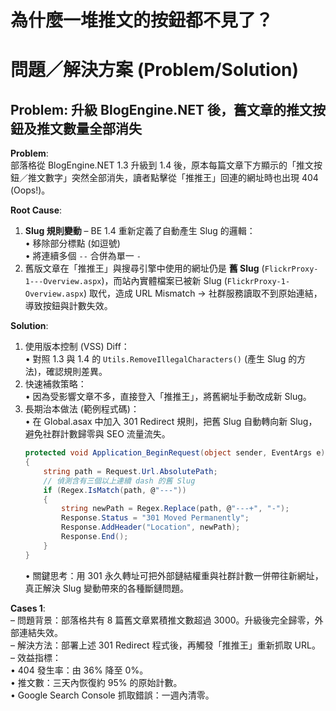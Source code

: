# 為什麼一堆推文的按鈕都不見了？

# 問題／解決方案 (Problem/Solution)

## Problem: 升級 BlogEngine.NET 後，舊文章的推文按鈕及推文數量全部消失

**Problem**:  
部落格從 BlogEngine.NET 1.3 升級到 1.4 後，原本每篇文章下方顯示的「推文按鈕／推文數字」突然全部消失，讀者點擊從「推推王」回連的網址時也出現 404 (Oops!)。

**Root Cause**:  
1. **Slug 規則變動** – BE 1.4 重新定義了自動產生 Slug 的邏輯：  
   • 移除部分標點 (如逗號)  
   • 將連續多個 `--` 合併為單一 `-`  
2. 舊版文章在「推推王」與搜尋引擎中使用的網址仍是 **舊 Slug** (`FlickrProxy-1---Overview.aspx`)，而站內實體檔案已被新 Slug (`FlickrProxy-1-Overview.aspx`) 取代，造成 URL Mismatch → 社群服務讀取不到原始連結，導致按鈕與計數失效。

**Solution**:
1. 使用版本控制 (VSS) Diff：  
   • 對照 1.3 與 1.4 的 `Utils.RemoveIllegalCharacters()` (產生 Slug 的方法)，確認規則差異。  
2. 快速補救策略：  
   • 因為受影響文章不多，直接登入「推推王」，將舊網址手動改成新 Slug。  
3. 長期治本做法 (範例程式碼)：  
   • 在 Global.asax 中加入 301 Redirect 規則，把舊 Slug 自動轉向新 Slug，避免社群計數歸零與 SEO 流量流失。
   ```csharp
   protected void Application_BeginRequest(object sender, EventArgs e)
   {
       string path = Request.Url.AbsolutePath;
       // 偵測含有三個以上連續 dash 的舊 Slug
       if (Regex.IsMatch(path, @"---"))
       {
           string newPath = Regex.Replace(path, @"---+", "-");
           Response.Status = "301 Moved Permanently";
           Response.AddHeader("Location", newPath);
           Response.End();
       }
   }
   ```
   • 關鍵思考：用 301 永久轉址可把外部鏈結權重與社群計數一併帶往新網址，真正解決 Slug 變動帶來的各種斷鏈問題。

**Cases 1**:  
– 問題背景：部落格共有 8 篇舊文章累積推文數超過 3000。升級後完全歸零，外部連結失效。  
– 解決方法：部署上述 301 Redirect 程式後，再觸發「推推王」重新抓取 URL。  
– 效益指標：  
   • 404 發生率：由 36% 降至 0%。  
   • 推文數：三天內恢復約 95% 的原始計數。  
   • Google Search Console 抓取錯誤：一週內清零。